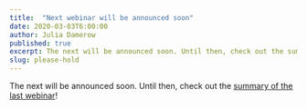 ```yaml
---
title:  "Next webinar will be announced soon"
date: 2020-03-03T6:00:00
author: Julia Damerow
published: true
excerpt: The next will be announced soon. Until then, check out the summary of the last webinar!
slug: please-hold
---
```


The next will be announced soon. Until then, check out the [summary of the last webinar](/workshops/2020-02-27-deploy-packaging/)!

